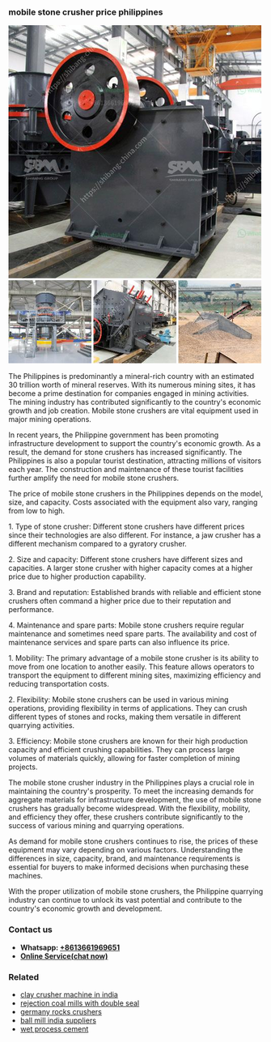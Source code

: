 <h3>mobile stone crusher price philippines</h3><img src='1704856835.jpg' alt=''><p>The Philippines is predominantly a mineral-rich country with an estimated 30 trillion worth of mineral reserves. With its numerous mining sites, it has become a prime destination for companies engaged in mining activities. The mining industry has contributed significantly to the country's economic growth and job creation. Mobile stone crushers are vital equipment used in major mining operations.</p><p>In recent years, the Philippine government has been promoting infrastructure development to support the country's economic growth. As a result, the demand for stone crushers has increased significantly. The Philippines is also a popular tourist destination, attracting millions of visitors each year. The construction and maintenance of these tourist facilities further amplify the need for mobile stone crushers.</p><p>The price of mobile stone crushers in the Philippines depends on the model, size, and capacity. Costs associated with the equipment also vary, ranging from low to high.</p><p>1. Type of stone crusher: Different stone crushers have different prices since their technologies are also different. For instance, a jaw crusher has a different mechanism compared to a gyratory crusher.</p><p>2. Size and capacity: Different stone crushers have different sizes and capacities. A larger stone crusher with higher capacity comes at a higher price due to higher production capability.</p><p>3. Brand and reputation: Established brands with reliable and efficient stone crushers often command a higher price due to their reputation and performance.</p><p>4. Maintenance and spare parts: Mobile stone crushers require regular maintenance and sometimes need spare parts. The availability and cost of maintenance services and spare parts can also influence its price.</p><p>1. Mobility: The primary advantage of a mobile stone crusher is its ability to move from one location to another easily. This feature allows operators to transport the equipment to different mining sites, maximizing efficiency and reducing transportation costs.</p><p>2. Flexibility: Mobile stone crushers can be used in various mining operations, providing flexibility in terms of applications. They can crush different types of stones and rocks, making them versatile in different quarrying activities.</p><p>3. Efficiency: Mobile stone crushers are known for their high production capacity and efficient crushing capabilities. They can process large volumes of materials quickly, allowing for faster completion of mining projects.</p><p>The mobile stone crusher industry in the Philippines plays a crucial role in maintaining the country's prosperity. To meet the increasing demands for aggregate materials for infrastructure development, the use of mobile stone crushers has gradually become widespread. With the flexibility, mobility, and efficiency they offer, these crushers contribute significantly to the success of various mining and quarrying operations.</p><p>As demand for mobile stone crushers continues to rise, the prices of these equipment may vary depending on various factors. Understanding the differences in size, capacity, brand, and maintenance requirements is essential for buyers to make informed decisions when purchasing these machines. </p><p>With the proper utilization of mobile stone crushers, the Philippine quarrying industry can continue to unlock its vast potential and contribute to the country's economic growth and development.</p><h3>Contact us</h3><ul><li><strong>Whatsapp:&nbsp;<a href="https://wa.me/8613661969651">+8613661969651</a></strong></li><li><a href="https://swt.shibang-china.com/?git&amp;zhl&amp;mobile stone crusher price philippines"><strong>Online Service(chat now)</strong></a></li></ul><h3>Related</h3><ul><li><a href='clay crusher machine in india.md'>clay crusher machine in india</a></li><li><a href='rejection coal mills with double seal.md'>rejection coal mills with double seal</a></li><li><a href='germany rocks crushers.md'>germany rocks crushers</a></li><li><a href='ball mill india suppliers.md'>ball mill india suppliers</a></li><li><a href='wet process cement.md'>wet process cement</a></li></ul>